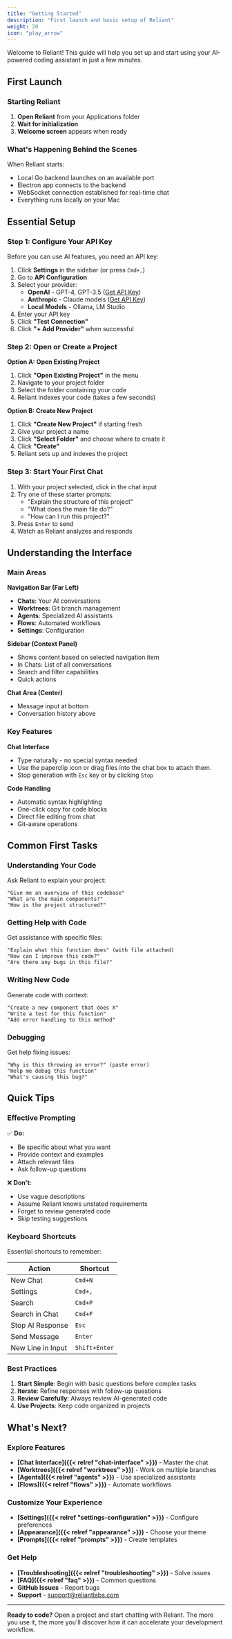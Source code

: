 ```yaml
---
title: "Getting Started"
description: "First launch and basic setup of Reliant"
weight: 20
icon: "play_arrow"
---
```


Welcome to Reliant! This guide will help you set up and start using your AI-powered coding assistant in just a few minutes.

## First Launch

### Starting Reliant

1. **Open Reliant** from your Applications folder
2. **Wait for initialization**
3. **Welcome screen** appears when ready

### What's Happening Behind the Scenes

When Reliant starts:
- Local Go backend launches on an available port
- Electron app connects to the backend
- WebSocket connection established for real-time chat
- Everything runs locally on your Mac

## Essential Setup

### Step 1: Configure Your API Key

Before you can use AI features, you need an API key:

1. Click **Settings** in the sidebar (or press `Cmd+,`)
2. Go to **API Configuration**
3. Select your provider:
   - **OpenAI** - GPT-4, GPT-3.5 ([Get API Key](https://platform.openai.com/api-keys))
   - **Anthropic** - Claude models ([Get API Key](https://console.anthropic.com/))
   - **Local Models** - Ollama, LM Studio
4. Enter your API key
5. Click **"Test Connection"**
6. Click **"+ Add Provider"** when successful

### Step 2: Open or Create a Project

**Option A: Open Existing Project**
1. Click **"Open Existing Project"** in the menu
2. Navigate to your project folder
3. Select the folder containing your code
4. Reliant indexes your code (takes a few seconds)

**Option B: Create New Project**
1. Click **"Create New Project"** if starting fresh
2. Give your project a name
3. Click **"Select Folder"** and choose where to create it
4. Click **"Create"**
5. Reliant sets up and indexes the project

### Step 3: Start Your First Chat

1. With your project selected, click in the chat input
2. Try one of these starter prompts:
   - "Explain the structure of this project"
   - "What does the main file do?"
   - "How can I run this project?"
3. Press `Enter` to send
4. Watch as Reliant analyzes and responds

## Understanding the Interface

### Main Areas

**Navigation Bar (Far Left)**
- **Chats**: Your AI conversations
- **Worktrees**: Git branch management
- **Agents**: Specialized AI assistants
- **Flows**: Automated workflows
- **Settings**: Configuration

**Sidebar (Context Panel)**
- Shows content based on selected navigation item
- In Chats: List of all conversations
- Search and filter capabilities
- Quick actions

**Chat Area (Center)**
- Message input at bottom
- Conversation history above

### Key Features

**Chat Interface**
- Type naturally - no special syntax needed
- Use the paperclip icon or drag files into the chat box to attach them.
- Stop generation with `Esc` key or by clicking `Stop`

**Code Handling**
- Automatic syntax highlighting
- One-click copy for code blocks
- Direct file editing from chat
- Git-aware operations

## Common First Tasks

### Understanding Your Code

Ask Reliant to explain your project:
```
"Give me an overview of this codebase"
"What are the main components?"
"How is the project structured?"
```

### Getting Help with Code

Get assistance with specific files:
```
"Explain what this function does" (with file attached)
"How can I improve this code?"
"Are there any bugs in this file?"
```

### Writing New Code

Generate code with context:
```
"Create a new component that does X"
"Write a test for this function"
"Add error handling to this method"
```

### Debugging

Get help fixing issues:
```
"Why is this throwing an error?" (paste error)
"Help me debug this function"
"What's causing this bug?"
```

## Quick Tips

### Effective Prompting

✅ **Do:**
- Be specific about what you want
- Provide context and examples
- Attach relevant files
- Ask follow-up questions

❌ **Don't:**
- Use vague descriptions
- Assume Reliant knows unstated requirements
- Forget to review generated code
- Skip testing suggestions

### Keyboard Shortcuts

Essential shortcuts to remember:

| Action | Shortcut |
|--------|----------|
| New Chat | `Cmd+N` |
| Settings | `Cmd+,` |
| Search | `Cmd+P` |
| Search in Chat | `Cmd+F` |
| Stop AI Response | `Esc` |
| Send Message | `Enter` |
| New Line in Input | `Shift+Enter` |

### Best Practices

1. **Start Simple**: Begin with basic questions before complex tasks
2. **Iterate**: Refine responses with follow-up questions
3. **Review Carefully**: Always review AI-generated code
4. **Use Projects**: Keep code organized in projects

## What's Next?

### Explore Features

- **[Chat Interface]({{< relref "chat-interface" >}})** - Master the chat
- **[Worktrees]({{< relref "worktrees" >}})** - Work on multiple branches
- **[Agents]({{< relref "agents" >}})** - Use specialized assistants
- **[Flows]({{< relref "flows" >}})** - Automate workflows

### Customize Your Experience

- **[Settings]({{< relref "settings-configuration" >}})** - Configure preferences
- **[Appearance]({{< relref "appearance" >}})** - Choose your theme
- **[Prompts]({{< relref "prompts" >}})** - Create templates

### Get Help

- **[Troubleshooting]({{< relref "troubleshooting" >}})** - Solve issues
- **[FAQ]({{< relref "faq" >}})** - Common questions
- **GitHub Issues** - Report bugs
- **Support** - support@reliantlabs.com

---

**Ready to code?** Open a project and start chatting with Reliant. The more you use it, the more you'll discover how it can accelerate your development workflow.